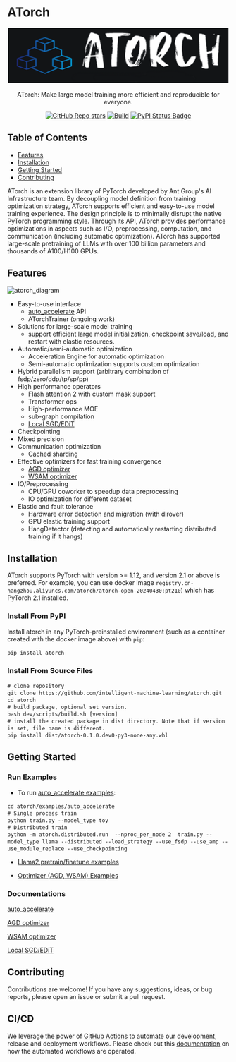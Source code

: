 # ATorch
<div id="top" align="center">

   <img src="docs/img/atorch.png" alt="Editor" width="500">

   ATorch: Make large model training more efficient and reproducible for everyone.



   [![GitHub Repo stars](https://img.shields.io/github/stars/intelligent-machine-learning/atorch?style=social)](https://github.com/intelligent-machine-learning/atorch/stargazers)
   [![Build](https://github.com/intelligent-machine-learning/atorch/actions/workflows/main.yml/badge.svg)](https://github.com/intelligent-machine-learning/atorch/actions/workflows/main.yml)
   [![PyPI Status Badge](https://badge.fury.io/py/atorch.svg)](https://pypi.org/project/atorch/)

</div>


## Table of Contents
<ul>
 <li><a href="#Features">Features</a> </li>
  <li><a href="#Installation">Installation</a></li>
 <li><a href="#Getting-Started">Getting Started</a></li>
 <li><a href="#Contributing">Contributing</a></li>

</ul>


ATorch is an extension library of PyTorch developed by Ant Group's AI Infrastructure team. By decoupling model definition from training optimization strategy, ATorch supports efficient and easy-to-use model training experience. The design principle is to minimally disrupt the native PyTorch programming style. Through its API, ATorch provides performance optimizations in aspects such as I/O, preprocessing, computation, and communication (including automatic optimization). ATorch has supported large-scale pretraining of LLMs with over 100 billion parameters and thousands of A100/H100 GPUs. 

## Features

![atorch_diagram](docs/img/atorch_fig.png)
* Easy-to-use interface
  * [auto_accelerate](docs/auto_accelerate_api.md) API
  * ATorchTrainer (ongoing work)
* Solutions for large-scale model training
  * support efficient large model initialization, checkpoint save/load, and restart with elastic resources.
* Automatic/semi-automatic optimization
  * Acceleration Engine for automatic optimization
  * Semi-automatic optimization supports custom optimization
* Hybrid parallelism support (arbitrary combination of fsdp/zero/ddp/tp/sp/pp)
* High performance operators
  * Flash attention 2 with custom mask support
  * Transformer ops
  * High-performance MOE
  * sub-graph compilation
  * [Local SGD/EDiT](docs/README-EDiT.md)
* Checkpointing
* Mixed precision
* Communication optimization
  * Cached sharding
* Effective optimizers for fast training convergence
  * [AGD optimizer](docs/README-AGD.md)
  * [WSAM optimizer](docs/README-WSAM.md)
* IO/Preprocessing
  * CPU/GPU coworker to speedup data preprocessing 
  * IO optimization for different dataset
* Elastic and fault tolerance
  * Hardware error detection and migration (with dlrover)
  * GPU elastic training support
  * HangDetector (detecting and automatically restarting distributed training if it hangs)

## Installation

ATorch supports PyTorch with version >= 1.12, and version 2.1 or above is preferred.
For example, you can use docker image <code>registry.cn-hangzhou.aliyuncs.com/atorch/atorch-open-20240430:pt210</code>) which has PyTorch 2.1 installed.

### Install From PyPI
Install atorch in any PyTorch-preinstalled environment (such as a container created with the docker image above) with <code>pip</code>: 

```
pip install atorch
```

### Install From Source Files

```
# clone repository
git clone https://github.com/intelligent-machine-learning/atorch.git
cd atorch
# build package, optional set version.
bash dev/scripts/build.sh [version]
# install the created package in dist directory. Note that if version is set, file name is different.
pip install dist/atorch-0.1.0.dev0-py3-none-any.whl
```


## Getting Started

### Run Examples


- To run [auto_accelerate examples](examples/auto_accelerate):
```
cd atorch/examples/auto_accelerate
# Single process train
python train.py --model_type toy
# Distributed train
python -m atorch.distributed.run  --nproc_per_node 2  train.py --model_type llama --distributed --load_strategy --use_fsdp --use_amp --use_module_replace --use_checkpointing
```

- [Llama2 pretrain/finetune examples](examples/llama2)

- [Optimizer (AGD, WSAM) Examples](examples/optimizer)

### Documentations

[auto_accelerate](docs/auto_accelerate_api.md)

[AGD optimizer](docs/README-AGD.md)

[WSAM optimizer](docs/README-WSAM.md)

[Local SGD/EDiT](docs/README-EDiT.md)


## Contributing
Contributions are welcome! If you have any suggestions, ideas, or bug reports, please open an issue or submit a pull request.

## CI/CD

We leverage the power of [GitHub Actions](https://github.com/features/actions) to automate our development, release and deployment workflows. Please check out this [documentation](.github/workflows/README.md) on how the automated workflows are operated.


